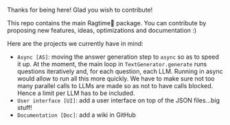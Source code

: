 Thanks for being here! Glad you wish to contribute!

This repo contains the main Ragtime🎹 package. You can contribute by proposing new features, ideas, optimizations and documentation :)

Here are the projects we currently have in mind:
- `Async [AS]`: moving the answer generation step to `async` so as to speed it up. At the moment, the main loop in `TextGenerator.generate` runs questions iteratively and, for each question, each LLM. Running in async would allow to run all this more quickly. We have to make sure not too many parallel calls to LLMs are made so as not to have calls blocked. Hence a limit per LLM has to be included.
- `User interface [UI]`: add a user interface on top of the JSON files...big stuff!
- `Documentation [Doc]`: add a wiki in GitHub
